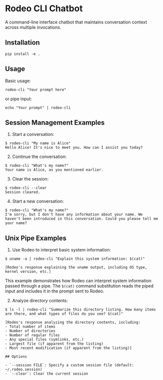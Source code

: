 # Rodeo CLI Chatbot

A command-line interface chatbot that maintains conversation context across multiple invocations.

## Installation

```
pip install -e .
```

## Usage

Basic usage:
```
rodeo-cli "Your prompt here"
```

or pipe input:
```
echo "Your prompt" | rodeo-cli
```

## Session Management Examples

1. Start a conversation:
```
$ rodeo-cli "My name is Alice"
Hello Alice! It's nice to meet you. How can I assist you today?
```

2. Continue the conversation:
```
$ rodeo-cli "What's my name?"
Your name is Alice, as you mentioned earlier.
```

3. Clear the session:
```
$ rodeo-cli --clear
Session cleared.
```

4. Start a new conversation:
```
$ rodeo-cli "What's my name?"
I'm sorry, but I don't have any information about your name. We haven't been introduced in this conversation. Could you please tell me your name?
```

## Unix Pipe Examples

1. Use Rodeo to interpret basic system information:

```
$ uname -a | rodeo-cli "Explain this system information: $(cat)"

[Rodeo's response explaining the uname output, including OS type, kernel version, etc.]
```

This example demonstrates how Rodeo can interpret system information passed through a pipe. The `$(cat)` command substitution reads the piped input and includes it in the prompt sent to Rodeo.

2. Analyze directory contents:

```
$ ls -l | rodeo-cli "Summarize this directory listing. How many items are there, and what types of files do you see? $(cat)"

[Rodeo's response analyzing the directory contents, including:
- Total number of items
- Number of directories
- Number of regular files
- Any special files (symlinks, etc.)
- Largest file (if apparent from the listing)
- Most recent modification (if apparent from the listing)]

## Options

- `--session FILE`: Specify a custom session file (default: ~/.rodeo.session)
- `--clear`: Clear the current session
